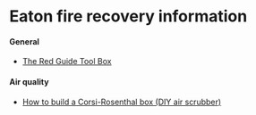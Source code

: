 # Eaton fire recovery information

#### General
* [The Red Guide Tool Box](https://theredguidetorecovery.com/free-preparedness-recovery-tools/)


#### Air quality
* [How to build a Corsi-Rosenthal box (DIY air scrubber)](https://corsirosenthalfoundation.org/resources/how-to-build-a-corsi-rosenthal-box-usa/)
